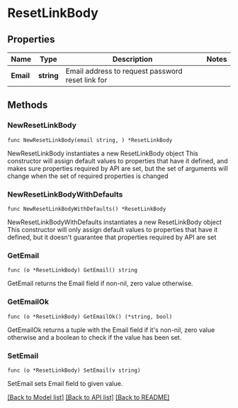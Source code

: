 # ResetLinkBody

## Properties

Name | Type | Description | Notes
------------ | ------------- | ------------- | -------------
**Email** | **string** | Email address to request password reset link for | 

## Methods

### NewResetLinkBody

`func NewResetLinkBody(email string, ) *ResetLinkBody`

NewResetLinkBody instantiates a new ResetLinkBody object
This constructor will assign default values to properties that have it defined,
and makes sure properties required by API are set, but the set of arguments
will change when the set of required properties is changed

### NewResetLinkBodyWithDefaults

`func NewResetLinkBodyWithDefaults() *ResetLinkBody`

NewResetLinkBodyWithDefaults instantiates a new ResetLinkBody object
This constructor will only assign default values to properties that have it defined,
but it doesn't guarantee that properties required by API are set

### GetEmail

`func (o *ResetLinkBody) GetEmail() string`

GetEmail returns the Email field if non-nil, zero value otherwise.

### GetEmailOk

`func (o *ResetLinkBody) GetEmailOk() (*string, bool)`

GetEmailOk returns a tuple with the Email field if it's non-nil, zero value otherwise
and a boolean to check if the value has been set.

### SetEmail

`func (o *ResetLinkBody) SetEmail(v string)`

SetEmail sets Email field to given value.



[[Back to Model list]](../README.md#documentation-for-models) [[Back to API list]](../README.md#documentation-for-api-endpoints) [[Back to README]](../README.md)


